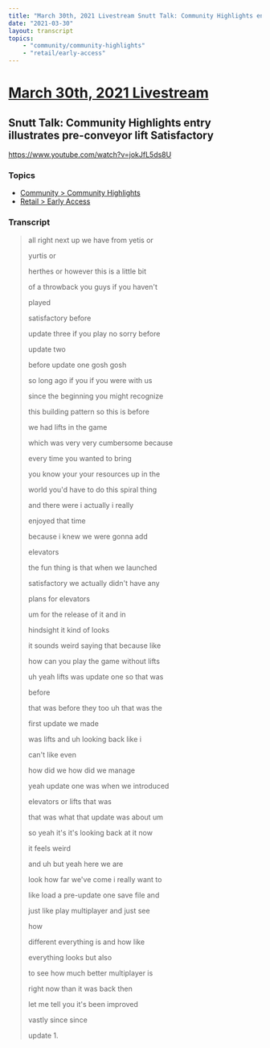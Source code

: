 ```yaml
---
title: "March 30th, 2021 Livestream Snutt Talk: Community Highlights entry illustrates pre-conveyor lift Satisfactory"
date: "2021-03-30"
layout: transcript
topics:
    - "community/community-highlights"
    - "retail/early-access"
---
```

# [March 30th, 2021 Livestream](../2021-03-30.md)
## Snutt Talk: Community Highlights entry illustrates pre-conveyor lift Satisfactory
https://www.youtube.com/watch?v=jokJfL5ds8U

### Topics
* [Community > Community Highlights](../topics/community/community-highlights.md)
* [Retail > Early Access](../topics/retail/early-access.md)

### Transcript

> all right next up we have from yetis or
>
> yurtis or
>
> herthes or however this is a little bit
>
> of a throwback you guys if you haven't
>
> played
>
> satisfactory before
>
> update three if you play no sorry before
>
> update two
>
> before update one gosh gosh
>
> so long ago if you if you were with us
>
> since the beginning you might recognize
>
> this building pattern so this is before
>
> we had lifts in the game
>
> which was very very cumbersome because
>
> every time you wanted to bring
>
> you know your your resources up in the
>
> world you'd have to do this spiral thing
>
> and there were i actually i really
>
> enjoyed that time
>
> because i knew we were gonna add
>
> elevators
>
> the fun thing is that when we launched
>
> satisfactory we actually didn't have any
>
> plans for elevators
>
> um for the release of it and in
>
> hindsight it kind of looks
>
> it sounds weird saying that because like
>
> how can you play the game without lifts
>
> uh yeah lifts was update one so that was
>
> before
>
> that was before they too uh that was the
>
> first update we made
>
> was lifts and uh looking back like i
>
> can't like even
>
> how did we how did we manage
>
> yeah update one was when we introduced
>
> elevators or lifts that was
>
> that was what that update was about um
>
> so yeah it's it's looking back at it now
>
> it feels weird
>
> and uh but yeah here we are
>
> look how far we've come i really want to
>
> like load a pre-update one save file and
>
> just like play multiplayer and just see
>
> how
>
> different everything is and how like
>
> everything looks but also
>
> to see how much better multiplayer is
>
> right now than it was back then
>
> let me tell you it's been improved
>
> vastly since since
>
> update 1.
